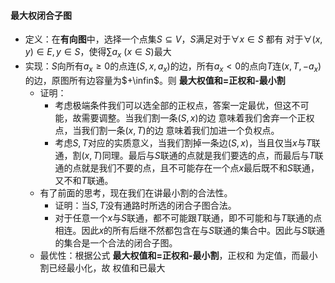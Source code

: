 #### 最大权闭合子图

* 定义：在**有向图**中，选择一个点集$S\subseteq V$，$S$满足对于$\forall x\in S$ 都有 对于$\forall (x,y)\in E,y\in S$，使得$\sum a_{x}\ (x\in S)$最大
* 实现：$S​$向所有$a_x\geq0​$的点连$(S,x,a_x)​$的边，所有$a_x<0​$的点向$T​$连$(x,T,-a_x)​$的边，原图所有边容量为$+\infin​$。则 **最大权值和=正权和-最小割**
  * 证明：
    * 考虑极端条件我们可以选全部的正权点，答案一定最优，但这不可能，故需要调整。当我们割一条$(S,x)$的边 意味着我们舍弃一个正权点，当我们割一条$(x,T)$的边 意味着我们加进一个负权点。
    * 考虑$S,T$对应的实质意义，当我们割掉一条边$(S,x)$，当且仅当$x$与$T$联通，割$(x,T)$同理。最后与$S$联通的点就是我们要选的点，而最后与$T$联通的点就是我们不要的点，且不可能存在一个点$x$最后既不和$S$联通，又不和$T$联通。
  * 有了前面的思考，现在我们在讲最小割的合法性。
    * 证明：当$S,T$没有通路时所选的闭合子图合法。
    * 对于任意一个$x$与$S$联通，都不可能跟$T$联通，即不可能和与$T$联通的点相连。因此$x$的所有后继不然都包含在与$S$联通的集合中。因此与$S$联通的集合是一个合法的闭合子图。
  * 最优性：根据公式 **最大权值和=正权和-最小割**，正权和 为定值，而最小割已经最小化，故 权值和已最大